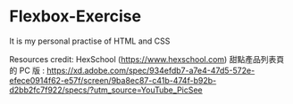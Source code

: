 # Flexbox-Exercise

It is my personal practise of HTML and CSS

Resources credit: HexSchool (https://www.hexschool.com) 
甜點產品列表頁的 PC 版 : https://xd.adobe.com/spec/934efdb7-a7e4-47d5-572e-efece0914f62-e57f/screen/9ba8ec87-c41b-474f-b92b-d2bb2fc7f922/specs/?utm_source=YouTube_PicSee
